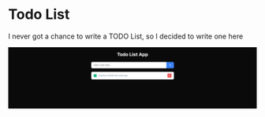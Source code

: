 # Todo List
I never got a chance to write a TODO List, so I decided to write one here

![Todo List Image](app.png)